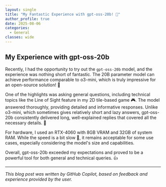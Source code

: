 ```yaml
---
layout: single
title: "My Fantastic Experience with gpt-oss-20b! 🚀"
author_profile: true
date: 2025-08-06
categories:
  - General
classes: wide
---
```


## My Experience with gpt-oss-20b 

Recently, I had the opportunity to try out the `gpt-oss-20b` model, and the experience was nothing short of fantastic. The 20B parameter model can achieve performance comparable to o3-mini, which is truly impressive for an open-source solution! 🤯

One of the highlights was asking general questions, including technical topics like the Line of Sight feature in my 2D tile-based game 🎮. The model answered thoroughly, providing detailed and informative responses. Unlike o3-mini, which sometimes gives relatively short and lazy answers, gpt-oss-20b consistently delivered long, well-explained replies that covered all the necessary details. 📝

For hardware, I used an RTX-4060 with 8GB VRAM and 32GB of system RAM. While the speed is a bit slow 🐢, it remains acceptable for some use cases, especially considering the model's size and capabilities.

Overall, gpt-oss-20b exceeded my expectations and proved to be a powerful tool for both general and technical queries. 👍

---
*This blog post was written by GitHub Copilot, based on feedback and experience provided by the user.*
